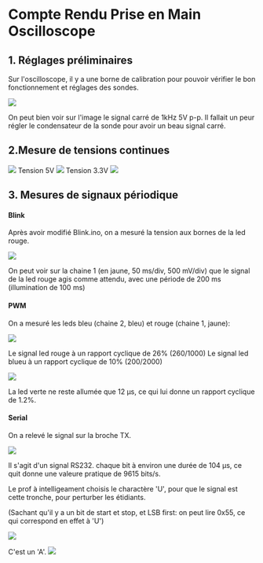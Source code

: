 # Compte Rendu Prise en Main Oscilloscope

## 1. Réglages préliminaires

Sur l'oscilloscope, il y a une borne de calibration pour pouvoir vérifier le bon fonctionnement et réglages des sondes.

![](images/TEK0000.bmp)

On peut bien voir sur l'image le signal carré de 1kHz 5V p-p.
Il fallait un peur régler le condensateur de la sonde pour avoir un beau signal carré.

## 2.Mesure de tensions continues
![](TEK0001.BMP)
Tension 5V
![](TEK0002.BMP)
Tension 3.3V
![](TEK0003.BMP)

## 3. Mesures de signaux périodique

#### Blink

Après avoir modifié Blink.ino, on a mesuré la tension aux bornes de la led rouge.

![](images/TEK0004.bmp)

On peut voir sur la chaine 1 (en jaune, 50 ms/div, 500 mV/div) que le signal de la led rouge agis comme attendu, avec une période de 200 ms (illumination de 100 ms)

#### PWM

On a mesuré les leds bleu (chaine 2, bleu) et rouge (chaine 1, jaune):

![](images/TEK0005.bmp)

Le signal led rouge à un rapport cyclique de 26% (260/1000)
Le signal led blueu à un rapport cyclique de 10% (200/2000)

![](images/TEK00055.bmp)

La led verte ne reste allumée que 12 µs, ce qui lui donne un rapport cyclique de 1.2%.

#### Serial

On a relevé le signal sur la broche TX.

![](images/TEK0008.png)

Il s'agit d'un signal RS232. chaque bit à environ une durée de 104 µs, ce quit donne une valeure pratique de 9615 bits/s.

Le prof à intelligeament choisis le charactère 'U', pour que le signal est cette tronche, pour perturber les étidiants.

(Sachant qu'il y a un bit de start et stop, et LSB first: on peut lire 0x55, ce qui correspond en effet à 'U')

![](images/TEK0010.bmp)

C'est un 'A'.
![](TEK0000.BMP)


